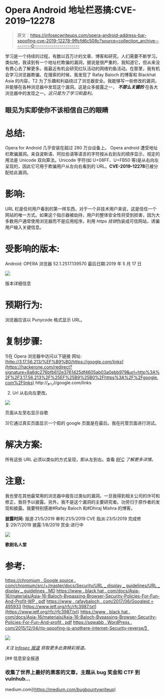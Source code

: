 # Opera Android 地址栏恶搞:CVE-2019–12278

> 原文：<https://infosecwriteups.com/opera-android-address-bar-spoofing-cve-2019-12278-9ffcfd6c508c?source=collection_archive---------0----------------------->

学习是一个持续的过程，有数以百万计的文章、博客和研究，人们需要不断学习。类似地，我读到有一个地址栏欺骗的漏洞，据说是很严重的，我知道它，但从来没有费心去了解更多。我最近有机会研究红队活动的网络钓鱼活动。在那里，我有机会学习浏览器欺骗。在搜索的时候，我发现了 Rafay Baloch 的博客和 Blackhat Asia 的内容，T2 为了乐趣和利益绕过了浏览器安全。我能够写一些修改的漏洞，并能够在各种浏览器中发现这个漏洞。这是众多披露之一， ***不那么关键的*** 在各大浏览器中的发现之一。*这只是为了学习和盈利。*

## **眼见为实即使你不该相信自己的眼睛**

# **总结**:

Opera for Android 几乎安装在超过 280 万台设备上。
Opera android 遭受地址栏欺骗漏洞。来自波斯语、阿拉伯语等语言的字符按从右到左的顺序显示，规定的用法是 Unicode 双向算法。Unicode 字符(如 U+08FF、U+FB50 等)是从右向左呈现的，因此它可用于欺骗用户从左向右看到的 URL。**CVE-2019–12278**已被分配给此漏洞。

# 影响:

URL 栏是任何用户看到的第一样东西，对于一个非技术用户来说，这是信任一个网站的唯一方式。如果这个指示器被劫持，用户的整体安全性将受到损害，因为大多数用户通常使用浏览器而不是应用程序。利用 *https 挂锁*伪装成可信网站，诱骗用户输入关键信息。

# **受影响的版本:**

Android: OPERA 浏览器 52.1.2517.139570 最后日期:2019 年 5 月 17 日

![](img/0647164375995b6d77c5d7a88c2eec2d.png)

版本详细信息

# 预期行为:

浏览器应该以 Punycode 格式显示 URL。

# **复制步骤:**

1)在 Opera 浏览器中访问以下链接
网址:
[http://3.17.56.213/%EF%B9%B0/https://google.com/links](https://hackerone.com/redirect?signature=8a6dc276bfb612e3761425df4605ab03a0ebb979&url=http%3A%2F%2F3.17.56.213%2F%25EF%25B9%25B0%2Fhttps%3A%2F%2Fgoogle.com%2Flinks)
http://اردو/google.com/links

2) Url 从右向左更改。

![](img/cc8227658ee3cd4425945c8c547ed7a1.png)

页面从左至右显示谷歌

3)它通过真实页面显示一个假的 google 页面是在最后。我在托管页面进行测试。

# **解决方案:**

所有这些 URL 必须以类似的方式呈现，即从左到右。查看 [*RFC*](https://www.ietf.org/rfc/rfc3987.txt) *了解更多详情。*

# 注意:

我也曾在其他最常用的浏览器中报告过类似的漏洞。一旦我得到相关公司的许可和修正，我将予以披露。另外，我不是这个漏洞的主要研究者。功劳归于原作者的发现和披露。我要特别感谢#Rafay Baloch 和#Dhiraj Mishra 的博客。

**披露时间:** 报道:21/5/2019
审判:21/5/2019
CVE 指派:23/5/2019
完成修复:29/7/2019
披露:1/8/2019
赏金:进行中

![](img/93c58a14a5a781eadb98416a9978c11d.png)

**歌剧名人堂**

# **参考:**

[https://chromium . Google source . com/chromium/src/+/master/docs/Security/URL _ display _ guidelines/URL _ display _ guidelines . MD](https://hackerone.com/redirect?signature=fbdb5bd32409bf5522bddc31211ac7834375a7b9&url=https%3A%2F%2Fchromium.googlesource.com%2Fchromium%2Fsrc%2F%2B%2Fmaster%2Fdocs%2Fsecurity%2Furl_display_guidelines%2Furl_display_guidelines.md)
[https://www . black hat . com/docs/Asia-16/materials/Asia-16-Baloch-Bypassing-Browser-Security-Policies-For-Fun-And-Profit-WP . pdf](https://hackerone.com/redirect?signature=a8782755c39dd11ad6f812fb8ba246e873c699f4&url=https%3A%2F%2Fwww.blackhat.com%2Fdocs%2Fasia-16%2Fmaterials%2Fasia-16-Baloch-Bypassing-Browser-Security-Policies-For-Fun-And-Profit-wp.pdf)
[https://www . rafaybaloch . com/2017/06/Googleid = 495933](https://hackerone.com/redirect?signature=3608af039111dbf59b248995a961c0bff40ad5d4&url=https%3A%2F%2Fwww.rafaybaloch.com%2F2017%2F06%2Fgoogle-chrome-firefox-address-bar.html)
[https://www.ietf.org/rfc/rfc3987.txt](https://www.ietf.org/rfc/rfc3987.txt)
[https://www . black hat . com/docs/Asia-16/materials/Asia-16-Baloch-Bypassing-Browser-Security-Policies-For-Fun-And-profit . pdf](https://www.blackhat.com/docs/asia-16/materials/asia-16-Baloch-Bypassing-Browser-Security-Policies-For-Fun-And-Profit.pdf)
[https://sqwabb . WordPress . com/2015/12/04/rlo-spoofing-is-anothere-internet-Security-reverse/】](https://sqwabb.wordpress.com/2015/12/04/rlo-spoofing-is-another-internet-security-reverse/)

[![](img/4bc5de35955c00939383a18fb66b41d8.png)](https://www.buymeacoffee.com/justmorpheus)

*关注* [*Infosec 报道*](https://medium.com/bugbountywriteup) *获取更多此类精彩报道。*

[](https://medium.com/bugbountywriteup) [## 信息安全报道

### 收集了世界上最好的黑客的文章，主题从 bug 奖金和 CTF 到 vulnhub…

medium.com](https://medium.com/bugbountywriteup)